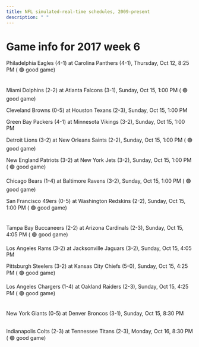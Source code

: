 ```yaml
---
title: NFL simulated-real-time schedules, 2009-present
description: " "
---
```


# Game info for 2017 week 6

Philadelphia Eagles (4-1) at Carolina Panthers (4-1), Thursday, Oct 12, 8:25 PM (	:green_circle: good game)

<br/>Miami Dolphins (2-2) at Atlanta Falcons (3-1), Sunday, Oct 15, 1:00 PM (	:green_circle: good game)

Cleveland Browns (0-5) at Houston Texans (2-3), Sunday, Oct 15, 1:00 PM

Green Bay Packers (4-1) at Minnesota Vikings (3-2), Sunday, Oct 15, 1:00 PM

Detroit Lions (3-2) at New Orleans Saints (2-2), Sunday, Oct 15, 1:00 PM (	:green_circle: good game)

New England Patriots (3-2) at New York Jets (3-2), Sunday, Oct 15, 1:00 PM (	:green_circle: good game)

Chicago Bears (1-4) at Baltimore Ravens (3-2), Sunday, Oct 15, 1:00 PM (	:green_circle: good game)

San Francisco 49ers (0-5) at Washington Redskins (2-2), Sunday, Oct 15, 1:00 PM (	:green_circle: good game)

<br/>Tampa Bay Buccaneers (2-2) at Arizona Cardinals (2-3), Sunday, Oct 15, 4:05 PM (	:green_circle: good game)

Los Angeles Rams (3-2) at Jacksonville Jaguars (3-2), Sunday, Oct 15, 4:05 PM

Pittsburgh Steelers (3-2) at Kansas City Chiefs (5-0), Sunday, Oct 15, 4:25 PM (	:green_circle: good game)

Los Angeles Chargers (1-4) at Oakland Raiders (2-3), Sunday, Oct 15, 4:25 PM (	:green_circle: good game)

<br/>New York Giants (0-5) at Denver Broncos (3-1), Sunday, Oct 15, 8:30 PM

<br/>Indianapolis Colts (2-3) at Tennessee Titans (2-3), Monday, Oct 16, 8:30 PM (	:green_circle: good game)

